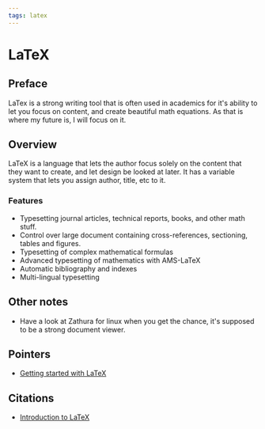 ```yaml
---
tags: latex
---
```


# LaTeX

## Preface

LaTex is a strong writing tool that is often used in academics for it's ability
to let you focus on content, and create beautiful math equations. As that is
where my future is, I will focus on it.

## Overview

LaTeX is a language that lets the author focus solely on the content that they
want to create, and let design be looked at later. It has a variable system that
lets you assign author, title, etc to it.

### Features

- Typesetting journal articles, technical reports, books, and other math stuff.
- Control over large document containing cross-references, sectioning, tables and
figures.
- Typesetting of complex mathematical formulas
- Advanced typesetting of mathematics with AMS-LaTeX
- Automatic bibliography and indexes
- Multi-lingual typesetting

## Other notes

- Have a look at Zathura for linux when you get the chance, it's supposed to be
a strong document viewer.

## Pointers

- [Getting started with LaTeX](001_getting_started.md)

## Citations

- [Introduction to LaTeX](https://www.latex-project.org/about/)
